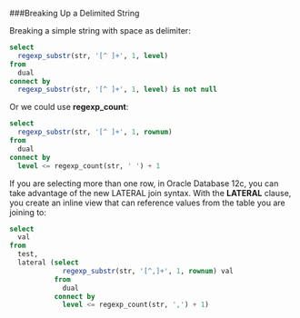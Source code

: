 ###Breaking Up a Delimited String

Breaking a simple string with space as delimiter:
```sql
select
  regexp_substr(str, '[^ ]+', 1, level)
from
  dual
connect by
  regexp_substr(str, '[^ ]+', 1, level) is not null
```

Or we could use **regexp_count**:
```sql
select
  regexp_substr(str, '[^ ]+', 1, rownum)
from
  dual
connect by
  level <= regexp_count(str, ' ') + 1
```

If you are selecting more than one row, in Oracle Database 12c, you can take advantage of the new LATERAL join syntax.
With the **LATERAL** clause, you create an inline view that can reference values from the table you are joining to:
```sql
select
  val
from
  test,
  lateral (select
			 regexp_substr(str, '[^,]+', 1, rownum) val
           from
		     dual
           connect by
		     level <= regexp_count(str, ',') + 1)
```